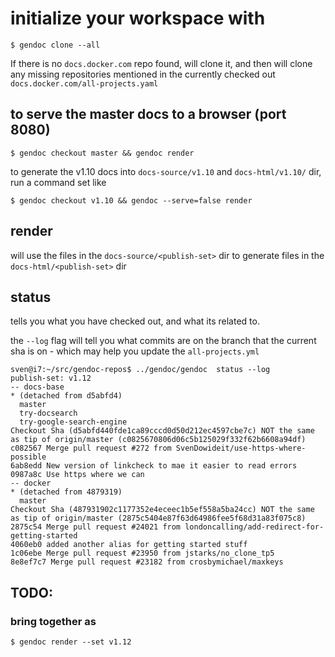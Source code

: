 
# initialize your workspace with

```
$ gendoc clone --all
```

If there is no `docs.docker.com` repo found, will clone it, and then
will clone any missing repositories mentioned in the currently checked out `docs.docker.com/all-projects.yaml`

## to serve the master docs to a browser (port 8080)


```
$ gendoc checkout master && gendoc render
```

to generate the v1.10 docs into `docs-source/v1.10` and `docs-html/v1.10/` dir, run a command set like

```
$ gendoc checkout v1.10 && gendoc --serve=false render
```


## render

will use the files in the `docs-source/<publish-set>` dir to generate files in the `docs-html/<publish-set>`
dir

## status

tells you what you have checked out, and what its related to.

the `--log` flag will tell you what commits are on the branch that the current sha is on - which may help you update the `all-projects.yml`

```
sven@i7:~/src/gendoc-repos$ ../gendoc/gendoc  status --log
publish-set: v1.12
-- docs-base
* (detached from d5abfd4)
  master
  try-docsearch
  try-google-search-engine
Checkout Sha (d5abfd440fde1ca89cccd0d50d212ec4597cbe7c) NOT the same as tip of origin/master (c0825670806d06c5b125029f332f62b6608a94df)
c082567 Merge pull request #272 from SvenDowideit/use-https-where-possible
6ab8edd New version of linkcheck to mae it easier to read errors
0987a8c Use https where we can
-- docker
* (detached from 4879319)
  master
Checkout Sha (487931902c1177352e4eceec1b5ef558a5ba24cc) NOT the same as tip of origin/master (2875c5404e87f63d64986fee5f68d31a83f075c8)
2875c54 Merge pull request #24021 from londoncalling/add-redirect-for-getting-started
4060eb0 added another alias for getting started stuff
1c06ebe Merge pull request #23950 from jstarks/no_clone_tp5
8e8ef7c7 Merge pull request #23182 from crosbymichael/maxkeys
```

## TODO:
### bring together as

```
$ gendoc render --set v1.12
```

